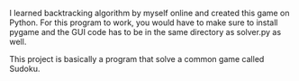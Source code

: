 I learned backtracking algorithm by myself online and created this game on Python. For this program to work, you would have to make sure to install pygame and the GUI code has to be in the same directory as solver.py as well.

This project is basically a program that solve a common game called Sudoku.
